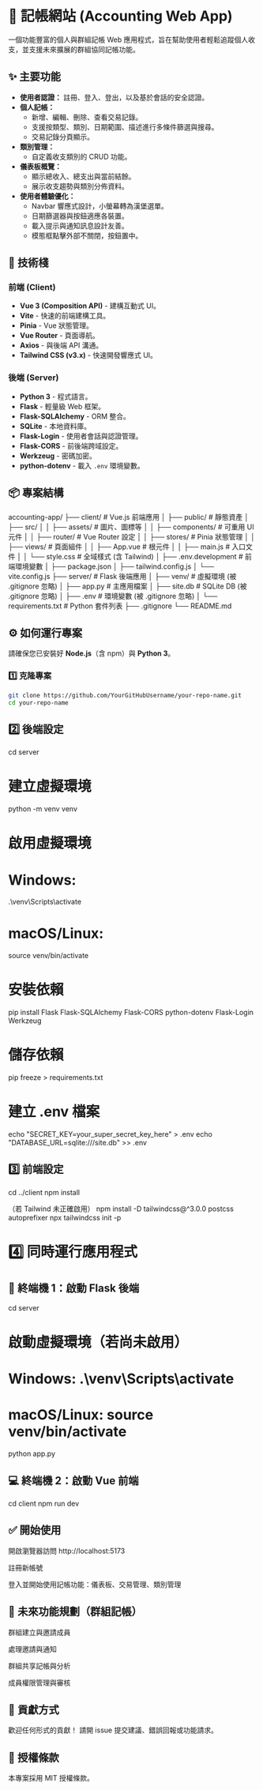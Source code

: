 # 💸 記帳網站 (Accounting Web App)

一個功能豐富的個人與群組記帳 Web 應用程式，旨在幫助使用者輕鬆追蹤個人收支，並支援未來擴展的群組協同記帳功能。

## ✨ 主要功能

- **使用者認證：** 註冊、登入、登出，以及基於會話的安全認證。
- **個人記帳：**
  - 新增、編輯、刪除、查看交易記錄。
  - 支援按類型、類別、日期範圍、描述進行多條件篩選與搜尋。
  - 交易記錄分頁顯示。
- **類別管理：**
  - 自定義收支類別的 CRUD 功能。
- **儀表板概覽：**
  - 顯示總收入、總支出與當前結餘。
  - 展示收支趨勢與類別分佈資料。
- **使用者體驗優化：**
  - Navbar 響應式設計，小螢幕轉為漢堡選單。
  - 日期篩選器與按鈕適應各裝置。
  - 載入提示與通知訊息設計友善。
  - 模態框點擊外部不關閉，按鈕置中。

## 🚀 技術棧

### 前端 (Client)

- **Vue 3 (Composition API)** - 建構互動式 UI。
- **Vite** - 快速的前端建構工具。
- **Pinia** - Vue 狀態管理。
- **Vue Router** - 頁面導航。
- **Axios** - 與後端 API 溝通。
- **Tailwind CSS (v3.x)** - 快速開發響應式 UI。

### 後端 (Server)

- **Python 3** - 程式語言。
- **Flask** - 輕量級 Web 框架。
- **Flask-SQLAlchemy** - ORM 整合。
- **SQLite** - 本地資料庫。
- **Flask-Login** - 使用者會話與認證管理。
- **Flask-CORS** - 前後端跨域設定。
- **Werkzeug** - 密碼加密。
- **python-dotenv** - 載入 `.env` 環境變數。

## 📦 專案結構

accounting-app/
├── client/ # Vue.js 前端應用
│ ├── public/ # 靜態資產
│ ├── src/
│ │ ├── assets/ # 圖片、圖標等
│ │ ├── components/ # 可重用 UI 元件
│ │ ├── router/ # Vue Router 設定
│ │ ├── stores/ # Pinia 狀態管理
│ │ ├── views/ # 頁面組件
│ │ ├── App.vue # 根元件
│ │ ├── main.js # 入口文件
│ │ └── style.css # 全域樣式 (含 Tailwind)
│ ├── .env.development # 前端環境變數
│ ├── package.json
│ ├── tailwind.config.js
│ └── vite.config.js
├── server/ # Flask 後端應用
│ ├── venv/ # 虛擬環境 (被 .gitignore 忽略)
│ ├── app.py # 主應用檔案
│ ├── site.db # SQLite DB (被 .gitignore 忽略)
│ ├── .env # 環境變數 (被 .gitignore 忽略)
│ └── requirements.txt # Python 套件列表
├── .gitignore
└── README.md

## ⚙️ 如何運行專案

請確保您已安裝好 **Node.js**（含 npm）與 **Python 3**。

### 1️⃣ 克隆專案

```bash
git clone https://github.com/YourGitHubUsername/your-repo-name.git
cd your-repo-name
```

## 2️⃣ 後端設定

cd server

# 建立虛擬環境

python -m venv venv

# 啟用虛擬環境

# Windows:

.\venv\Scripts\activate

# macOS/Linux:

source venv/bin/activate

# 安裝依賴

pip install Flask Flask-SQLAlchemy Flask-CORS python-dotenv Flask-Login Werkzeug

# 儲存依賴

pip freeze > requirements.txt

# 建立 .env 檔案

echo "SECRET_KEY=your_super_secret_key_here" > .env
echo "DATABASE_URL=sqlite:///site.db" >> .env

## 3️⃣ 前端設定

cd ../client
npm install

（若 Tailwind 未正確啟用）
npm install -D tailwindcss@^3.0.0 postcss autoprefixer
npx tailwindcss init -p

# 4️⃣ 同時運行應用程式

## 📡 終端機 1：啟動 Flask 後端

cd server

# 啟動虛擬環境（若尚未啟用）

# Windows: .\venv\Scripts\activate

# macOS/Linux: source venv/bin/activate

python app.py

## 💻 終端機 2：啟動 Vue 前端

cd client
npm run dev

## ✅ 開始使用

開啟瀏覽器訪問 http://localhost:5173

註冊新帳號

登入並開始使用記帳功能：儀表板、交易管理、類別管理

## 🌱 未來功能規劃（群組記帳）

群組建立與邀請成員

處理邀請與通知

群組共享記帳與分析

成員權限管理與審核

## 🤝 貢獻方式

歡迎任何形式的貢獻！
請開 issue 提交建議、錯誤回報或功能請求。

## 📜 授權條款

本專案採用 MIT 授權條款。
